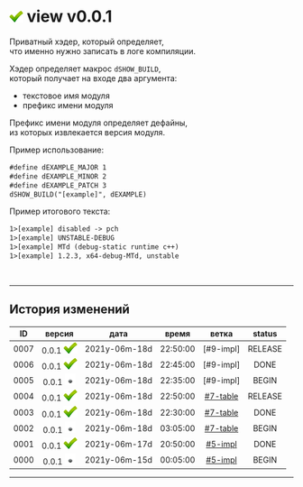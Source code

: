 [M]: #main  "формат строки информации о конфигурации"
[P]: ../../icons/progress.png
[S]: ../../icons/success.png
[F]: ../../icons/failed.png
[D]: ../../icons/danger.png
[E]: ../../icons/empty.png
[B]: ../../icons/bug.png
[N]: ../../icons/na.png

<a name="main"></a>
[![S]][M] view v0.0.1
=====================
Приватный хэдер, который определяет,  
что именно нужно записать в логе компиляции.  

Хэдер определяет макрос `dSHOW_BUILD`,  
который получает на входе два аргумента:  
  - текстовое имя модуля  
  - префикс имени модуля  

Префикс имени модуля определяет дефайны,  
из которых извлекается версия модуля.  

Пример использование:  

```
#define dEXAMPLE_MAJOR 1
#define dEXAMPLE_MINOR 2
#define dEXAMPLE_PATCH 3
dSHOW_BUILD("[example]", dEXAMPLE)
```

Пример итогового текста:  

```
1>[example] disabled -> pch
1>[example] UNSTABLE-DEBUG
1>[example] MTd (debug-static runtime c++)
1>[example] 1.2.3, x64-debug-MTd, unstable
```

<br/>

--------------------------------------------------------------------------------

История изменений 
-----------------

| **ID** | версия          |     дата      |  время   |   ветка    | status  |  
|:------:|:---------------:|:-------------:|:--------:|:----------:|:-------:|  
|  0007  | 0.0.1 [![S]][M] | 2021y-06m-18d | 22:50:00 | [#9-impl]  | RELEASE |  
|  0006  | 0.0.1 [![S]][M] | 2021y-06m-18d | 22:45:00 | [#9-impl]  | DONE    |  
|  0005  | 0.0.1 [![E]][M] | 2021y-06m-18d | 22:35:00 | [#9-impl]  | BEGIN   |  
|  0004  | 0.0.1 [![S]][M] | 2021y-06m-18d | 22:50:00 | [#7-table] | RELEASE |  
|  0003  | 0.0.1 [![S]][M] | 2021y-06m-18d | 22:30:00 | [#7-table] | DONE    |  
|  0002  | 0.0.1 [![E]][M] | 2021y-06m-18d | 03:05:00 | [#7-table] | BEGIN   |  
|  0001  | 0.0.1 [![S]][M] | 2021y-06m-17d | 20:50:00 | [#5-impl]  | DONE    |  
|  0000  | 0.0.1 [![E]][M] | 2021y-06m-15d | 00:05:00 | [#5-impl]  | BEGIN   |  

--------------------------------------------------------------------------------

[#9-pre]:   ../../history.md//#v002
[#7-table]: ../../history.md//#v002
[#5-impl]:  ../../history.md//#v002
